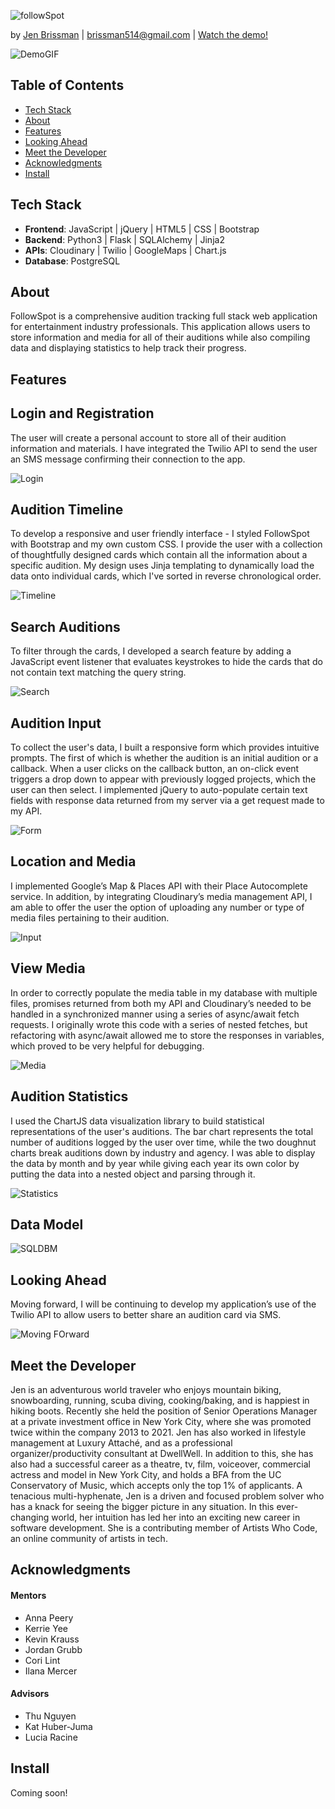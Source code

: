 ![followSpot](static/img/SmallLogo.png "followSpot")

by [Jen Brissman](https://www.linkedin.com/in/jenbrissman/) | [brissman514@gmail.com](mailto:brissman514@gmail.com?subject=[GitHub]%20FollowSpot) | [Watch the demo!](https://www.youtube.com/watch?v=AkxajodTJZs&t=23s)

![DemoGIF](static/img/Demo.GIF "DemoGIF")

Table of Contents
------
- [Tech Stack](#Tech)
- [About](#About)
- [Features](#Features)
- [Looking Ahead](#Future)
- [Meet the Developer](#Meet)
- [Acknowledgments](#Acknowledgments)
- [Install](#Install)

## <a name="#Tech"></a>Tech Stack

- **Frontend**: JavaScript | jQuery | HTML5 | CSS | Bootstrap
- **Backend**: Python3 | Flask | SQLAlchemy | Jinja2
- **APIs**: Cloudinary | Twilio | GoogleMaps | Chart.js
- **Database**: PostgreSQL

## <a name="#About"></a>About

FollowSpot is a comprehensive audition tracking full stack web application for entertainment industry professionals. This application allows users to store information and media for all of their auditions while also compiling data and displaying statistics to help track their progress.

## <a name="#Features"></a>Features

## <a name="#Login"></a>Login and Registration
The user will create a personal account to store all of their audition information and materials. I have integrated the Twilio API to send the user an SMS message confirming their connection to the app.

![Login](static/img/Login.GIF)

## <a name="#Timeline"></a>Audition Timeline
To develop a responsive and user friendly interface - I styled FollowSpot with Bootstrap and my own custom CSS. I provide the user with a collection of thoughtfully designed cards which contain all the information about a specific audition. My design uses Jinja templating to dynamically load the data onto individual cards, which I've sorted in reverse chronological order.  

![Timeline](static/img/Timeline.GIF)

## <a name="#Search"></a>Search Auditions
To filter through the cards, I developed a search feature by adding a JavaScript event listener that evaluates keystrokes to hide the cards that do not contain text matching the query string.

![Search](static/img/Search.GIF)

## <a name="#Input"></a>Audition Input
To collect the user's data, I built a responsive form which provides intuitive prompts. The first of which is whether the audition is an initial audition or a callback. When a user clicks on the callback button, an on-click event triggers a drop down to appear with previously logged projects, which the user can then select. I implemented jQuery to auto-populate certain text fields with response data returned from my server via a get request made to my API. 

![Form](static/img/Form.GIF)

## <a name="#Location"></a>Location and Media
I implemented Google’s Map & Places API with their Place Autocomplete service. In addition, by integrating Cloudinary’s media management API, I am able to offer the user the option of uploading any number or type of media files pertaining to their audition.

![Input](static/img/Form2.GIF)

## <a name="#Media"></a>View Media
 In order to correctly populate the media table in my database with multiple files, promises returned from both my API and Cloudinary’s needed to be handled in a synchronized manner using a series of async/await fetch requests. I originally wrote this code with a series of nested fetches, but refactoring with async/await allowed me to store the responses in variables, which proved to be very helpful for debugging.

![Media](static/img/Media.GIF)

## <a name="#Audition"></a>Audition Statistics
I used the ChartJS data visualization library to build statistical representations of the user's auditions. The bar chart represents the total number of auditions logged by the user over time, while the two doughnut charts break auditions down by industry and agency. I was able to display the data by month and by year while giving each year its own color by putting the data into a nested object and parsing through it.

![Statistics](static/img/Stats.GIF)

## <a name="#Data"></a>Data Model

![SQLDBM](static/img/SQLDBM.png)

## <a name="#Future"></a>Looking Ahead
Moving forward, I will be continuing to develop my application’s use of the Twilio API to allow users to better share an audition card via SMS.

![Moving FOrward](static/img/Future.jpg)

## <a name="#Meet"></a>Meet the Developer

Jen is an adventurous world traveler who enjoys mountain biking, snowboarding, running, scuba diving, cooking/baking, and is happiest in hiking boots. Recently she held the position of Senior Operations Manager at a private investment office in New York City, where she was promoted twice within the company 2013 to 2021. Jen has also worked in lifestyle management at Luxury Attaché, and as a professional organizer/productivity consultant at DwellWell. 
In addition to this, she has also had a successful career as a theatre, tv, film, voiceover, commercial actress and model in New York City, and holds a BFA from the UC Conservatory of Music, which accepts only the top 1% of applicants. 
A tenacious multi-hyphenate, Jen is a driven and focused problem solver who has a knack for seeing the bigger picture in any situation. In this ever-changing world, her intuition has led her into an exciting new career in software development. She is a contributing member of Artists Who Code, an online community of artists in tech.

## <a name="#Acknowledgments"></a>Acknowledgments

#### Mentors
- Anna Peery
- Kerrie Yee
- Kevin Krauss
- Jordan Grubb
- Cori Lint
- Ilana Mercer

#### Advisors
- Thu Nguyen
- Kat Huber-Juma
- Lucia Racine

## <a name="#Install"></a>Install

Coming soon!